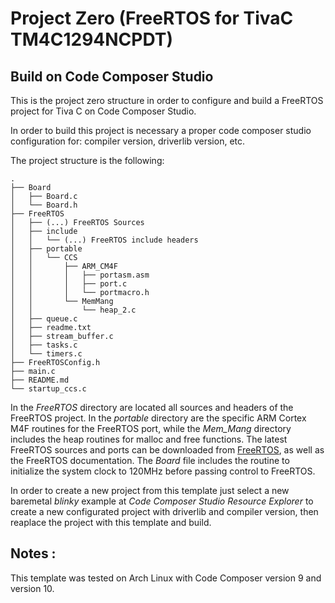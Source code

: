# Project Zero (FreeRTOS for TivaC TM4C1294NCPDT)

## Build on Code Composer Studio

This is the project zero structure in order to configure and
build a FreeRTOS project for Tiva C on Code Composer Studio.

In order to build this project is necessary a proper code composer studio
configuration for: compiler version, driverlib version, etc.

The project structure is the following:

```
.
├── Board
│   ├── Board.c
│   └── Board.h
├── FreeRTOS
│   ├── (...) FreeRTOS Sources
│   ├── include
│   │   └── (...) FreeRTOS include headers
│   ├── portable
│   │   └── CCS
│   │       ├── ARM_CM4F
│   │       │   ├── portasm.asm
│   │       │   ├── port.c
│   │       │   └── portmacro.h
│   │       └── MemMang
│   │           └── heap_2.c
│   ├── queue.c
│   ├── readme.txt
│   ├── stream_buffer.c
│   ├── tasks.c
│   └── timers.c
├── FreeRTOSConfig.h
├── main.c
├── README.md
└── startup_ccs.c
```

In the _FreeRTOS_ directory are located all sources and headers of the FreeRTOS project.
In the _portable_ directory are the specific ARM Cortex M4F routines for the FreeRTOS port, while the
_Mem\_Mang_ directory includes the heap routines for malloc and free functions.
The latest FreeRTOS sources and ports can be downloaded from [FreeRTOS](https://www.freertos.org/),
as well as the FreeRTOS documentation.
The _Board_ file includes the routine to initialize the system clock to 120MHz before passing control
to FreeRTOS.

In order to create a new project from this template just select a new baremetal _blinky_ example
at _Code Composer Studio_ _Resource Explorer_ to create a new configurated project with
driverlib and compiler version, then reaplace the project with this template and build.

## Notes :

This template was tested on Arch Linux with Code Composer version 9 and version 10.
